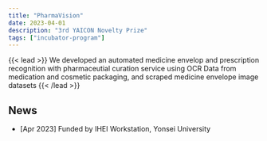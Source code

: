 ```yaml
---
title: "PharmaVision"
date: 2023-04-01
description: "3rd YAICON Novelty Prize"
tags: ["incubator-program"]
---
```


{{< lead >}}
We developed an automated medicine envelop and prescription recognition with pharmaceutial curation service using OCR Data from medication and cosmetic packaging, and scraped medicine envelope image datasets
{{< /lead >}}

## News
<ul style="line-height: 1.2;" align="left">
    <li>[Apr 2023] Funded by IHEI Workstation, Yonsei University </li>
</ul>

